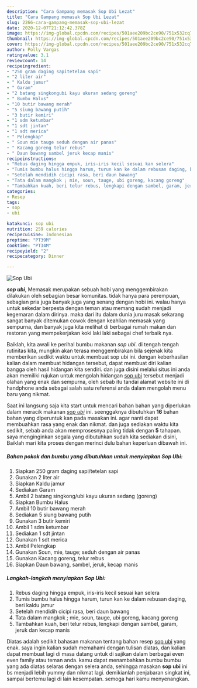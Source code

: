 ```yaml
---
description: "Cara Gampang memasak Sop Ubi Lezat"
title: "Cara Gampang memasak Sop Ubi Lezat"
slug: 2266-cara-gampang-memasak-sop-ubi-lezat
date: 2020-12-07T21:12:42.378Z
image: https://img-global.cpcdn.com/recipes/501aee209bc2ce90/751x532cq70/sop-ubi-foto-resep-utama.jpg
thumbnail: https://img-global.cpcdn.com/recipes/501aee209bc2ce90/751x532cq70/sop-ubi-foto-resep-utama.jpg
cover: https://img-global.cpcdn.com/recipes/501aee209bc2ce90/751x532cq70/sop-ubi-foto-resep-utama.jpg
author: Polly Vargas
ratingvalue: 3.1
reviewcount: 14
recipeingredient:
- "250 gram daging sapitetelan sapi"
- "2 liter air"
- " Kaldu jamur"
- " Garam"
- "2 batang singkongubi kayu ukuran sedang goreng"
- " Bumbu Halus"
- "10 butir bawang merah"
- "5 siung bawang putih"
- "3 butir kemiri"
- "1 sdm ketumbar"
- "1 sdt jintan"
- "1 sdt merica"
- " Pelengkap"
- " Soun mie tauge seduh dengan air panas"
- " Kacang goreng telur rebus"
- " Daun bawang sambel jeruk kecap manis"
recipeinstructions:
- "Rebus daging hingga empuk, iris-iris kecil sesuai kan selera"
- "Tumis bumbu halus hingga harum, turun kan ke dalam rebusan daging, beri kaldu jamur"
- "Setelah mendidih cicipi rasa, beri daun bawang"
- "Tata dalam mangkok ; mie, soun, tauge, ubi goreng, kacang goreng"
- "Tambahkan kuah, beri telur rebus, lengkapi dengan sambel, garam, jeruk dan kecap manis"
categories:
- Resep
tags:
- sop
- ubi

katakunci: sop ubi 
nutrition: 259 calories
recipecuisine: Indonesian
preptime: "PT39M"
cooktime: "PT34M"
recipeyield: "2"
recipecategory: Dinner

---
```



![Sop Ubi](https://img-global.cpcdn.com/recipes/501aee209bc2ce90/751x532cq70/sop-ubi-foto-resep-utama.jpg)

<b><i>sop ubi</i></b>, Memasak merupakan sebuah hobi yang menggembirakan dilakukan oleh sebagian besar komunitas. tidak hanya para perempuan, sebagian pria juga banyak juga yang senang dengan hobi ini. walau hanya untuk sekedar berpesta dengan teman atau memang sudah menjadi kegemaran dalam dirinya. maka dari itu dalam dunia juru masak sekarang sangat banyak ditemukan cowok dengan keahlian memasak yang sempurna, dan banyak juga kita melihat di berbagai rumah makan dan restoran yang mempekerjakan koki laki laki sebagai chef terbaik nya.



Baiklah, kita awali ke perihal bumbu makanan <i>sop ubi</i>. di tengah tengah rutinitas kita, mungkin akan terasa menggembirakan bila sejenak kita memberikan sedikit waktu untuk membuat sop ubi ini. dengan keberhasilan kalian dalam membuat hidangan tersebut, dapat membuat diri kalian bangga oleh hasil hidangan kita sendiri. dan juga disini melalui situs ini anda akan memiliki rujukan untuk mengolah hidangan <u>sop ubi</u> tersebut menjadi olahan yang enak dan sempurna, oleh sebab itu tandai alamat website ini di handphone anda sebagai salah satu referensi anda dalam mengolah menu baru yang nikmat.


Saat ini langsung saja kita start untuk mencari bahan bahan yang diperlukan dalam meracik makanan <u><i>sop ubi</i></u> ini. seenggaknya dibutuhkan <b>16</b> bahan bahan yang diperuntuk kan pada masakan ini. agar nanti dapat membuahkan rasa yang enak dan nikmat. dan juga sediakan waktu kita sedikit, sebab anda akan memprosesnya paling tidak dengan <b>5</b> tahapan. saya menginginkan segala yang dibutuhkan sudah kita sediakan disini, Baiklah mari kita proses dengan merinci dulu bahan keperluan dibawah ini.

<!--inarticleads1-->

##### Bahan pokok dan bumbu yang dibutuhkan untuk menyiapkan Sop Ubi:

1. Siapkan 250 gram daging sapi/tetelan sapi
1. Gunakan 2 liter air
1. Siapkan  Kaldu jamur
1. Sediakan  Garam
1. Ambil 2 batang singkong/ubi kayu ukuran sedang (goreng)
1. Siapkan  Bumbu Halus
1. Ambil 10 butir bawang merah
1. Sediakan 5 siung bawang putih
1. Gunakan 3 butir kemiri
1. Ambil 1 sdm ketumbar
1. Sediakan 1 sdt jintan
1. Gunakan 1 sdt merica
1. Ambil  Pelengkap
1. Gunakan  Soun, mie, tauge; seduh dengan air panas
1. Gunakan  Kacang goreng, telur rebus
1. Siapkan  Daun bawang, sambel, jeruk, kecap manis




<!--inarticleads2-->

##### Langkah-langkah menyiapkan Sop Ubi:

1. Rebus daging hingga empuk, iris-iris kecil sesuai kan selera
1. Tumis bumbu halus hingga harum, turun kan ke dalam rebusan daging, beri kaldu jamur
1. Setelah mendidih cicipi rasa, beri daun bawang
1. Tata dalam mangkok ; mie, soun, tauge, ubi goreng, kacang goreng
1. Tambahkan kuah, beri telur rebus, lengkapi dengan sambel, garam, jeruk dan kecap manis




Diatas adalah sedikit bahasan makanan tentang bahan resep <u>sop ubi</u> yang enak. saya ingin kalian sudah memahami dengan tulisan diatas, dan kalian dapat membuat lagi di masa datang untuk di sajikan dalam berbagai even even family atau teman anda. kamu dapat menambahkan bumbu bumbu yang ada diatas selaras dengan selera anda, sehingga masakan <b>sop ubi</b> ini bs menjadi lebih yummy dan nikmat lagi. demikianlah penjabaran singkat ini, sampai bertemu lagi di lain kesempatan. semoga hari kamu menyenangkan.
